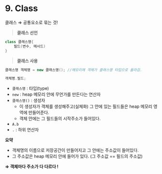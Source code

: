 # 9. Class

클래스 ⇒ 공통요소로 묶는 것!

> **클래스 선언**
> 

```java
class 클래스명{
	필드(변수, 메서드)
}
```

> **클래스 사용**
> 

```java
클래스명 객체명 = new 클래스명(); //메모리에 객체가 클래스명 타입으로 올라감.

객체명.필드;
```

- `클래스명` : 타입(type)
- `new` : heap 메모리 안에 무언가를 만든다는 연산자
- `클래스명()` : 생성자
    - 이 생성자가 객체를 생성해주고(실체화) 그 안에 있는 필드들은 heap 메모리 영역에 만들어준다.
    - 객체 안에는 그 필드들의 시작주소가 들어있다.
- `A.b`
- `.` : 하위 연산자

**요약**

- 객체명의 이름으로 저장공간이 만들어지고 그 안에는 주소값이 들어있다.
- 그 주소값은 heap 메모리 안에 들어가 있다. (그 주소값 == 필드의 주소값)

**⇒ 객체마다 주소가 다 다르다 !**
